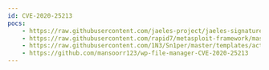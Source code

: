 ```yaml
---
id: CVE-2020-25213
pocs:
    - https://raw.githubusercontent.com/jaeles-project/jaeles-signatures/master/cves/wordpress-file-upload-cve-2020-25213.yaml
    - https://raw.githubusercontent.com/rapid7/metasploit-framework/master/modules/exploits/multi/http/wp_file_manager_rce.rb
    - https://raw.githubusercontent.com/1N3/Sn1per/master/templates/active/CVE-2020-25213_-_WP_File_Manager_File_Upload.sh
    - https://github.com/mansoorr123/wp-file-manager-CVE-2020-25213
---
```


